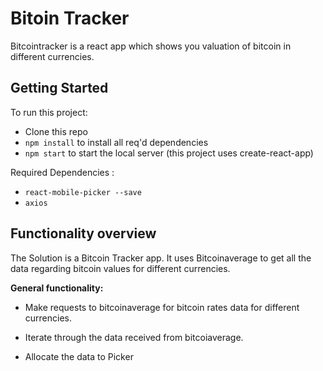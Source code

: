 # Bitoin Tracker 

Bitcointracker is a react app which shows you valuation of bitcoin in different currencies.

## Getting Started

To run this project:

- Clone this repo
- `npm install` to install all req'd dependencies
- `npm start` to start the local server (this project uses create-react-app)

Required Dependencies :

- `react-mobile-picker --save`    
- `axios`

## Functionality overview

The Solution is a Bitcoin Tracker app. It uses Bitcoinaverage to get all the data regarding bitcoin values for different currencies.

**General functionality:**

- Make requests to bitcoinaverage for bitcoin rates data for different currencies.

-  Iterate through the data received from bitcoiaverage.

- Allocate the data to Picker 
